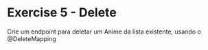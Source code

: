 # Exercise 5 - Delete

Crie um endpoint para deletar um Anime da lista existente, usando o @DeleteMapping